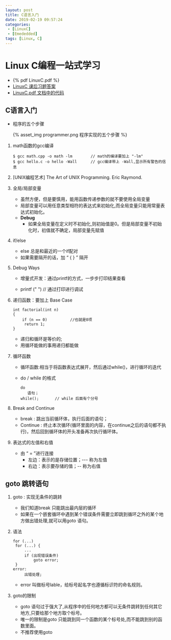 ```yaml
---
layout: post
title: C语言入门
date: 2019-02-19 09:57:24
categories: 
 - [LinuxC] 
 - [Emededded]
tags: [Linux, C]
---
```


# Linux C编程一站式学习

+ {% pdf LinuxC.pdf %}
+ [LinuxC 课后习题答案](https://www.zybuluo.com/ChristopherWu/note/72463)
+ [LinuxC.pdf 文档中的代码](https://github.com/quronghui/LinuxC.git)

## C语言入门

+ 程序的五个步骤

  {% asset_img programmer.png 程序实现的五个步骤 %}

1. math函数的gcc编译

   ```
   $ gcc math.cpp -o math -lm 		 // math的编译要加上 "-lm"
   $ gcc hello.c -o hello -Wall 	 // gcc编译带上 -Wall,显示所有警告的信息
   ```

2. [UNIX编程艺术] The Art of UNIX Programming. Eric Raymond.

3. 全局/局部变量

   + 虽然方便，但是要慎用，能用函数传递参数的就不要使用全局变量
   + 局部变量可以用任意类型相符的表达式来初始化,而全局变量只能用常量表达式初始化。
   + **Debug** 
     + 如果全局变量在定义时不初始化,则初始值是0。但是局部变量不初始化时，初值就不确定，局部变量先赋值

4. if/else

   + else 总是和最近的一个if配对
   + 如果需要隔开的话，加 “ { } ” 隔开

5. Debug Ways

   + 增量式开发：通过printf的方式，一步步打印结果查看

   + printf (" ")  	// 通过打印进行调试

6. 递归函数：要加上 Base Case

   ```
   int factorial(int n)
   {
       if (n == 0)			//也就是0项
       	return 1;
   }
   ```

   + 递归和循环是等价的;
   + 用循环能做的事用递归都能做

7. 循环函数

   + 循环函数:相当于将函数表达式展开，然后通过while()，进行循环的迭代

   + do / while 的格式

     ```
     do 
     	语句；
     while(); 		// while 后面有个分号
     ```

8. Break and Continue

   + break : 跳出当前循环体，执行后面的语句；
   + Continue : 终止本次循环(循环里面的内容，在continue之后的语句都不执行)，然后回到循环体的开头准备再次执行循环体。

9. 表达式的左值和右值

   + 由 “ = ”进行连接
     + 左边：表示的是存储位置；--- 称为左值
     + 右边：表示要存储的值；-- 称为右值

## goto 跳转语句

1. goto : 实现无条件的跳转

   + 我们知道break 只能跳出最内层的循环
   + 如果在一个嵌套循环中遇到某个错误条件需要立即跳到循环之外的某个地方做出错处理,就可以用goto 语句。

2. 语法

   ```
   for (...)
   	for (...) {
       	...
   		if (出现错误条件)
   			goto error;
   	}
   error:
   		出错处理;
   ```

   + error 叫做标号lable，给标号起名字也遵循标识符的命名规则。

3. goto的限制

   + goto 语句过于强大了,从程序中的任何地方都可以无条件跳转到任何其它地方,只要给那个地方取个标号。
   + 唯一的限制是goto 只能跳到同一个函数的某个标号处,而不能跳到别的函数里面。
   + 不推荐使用goto